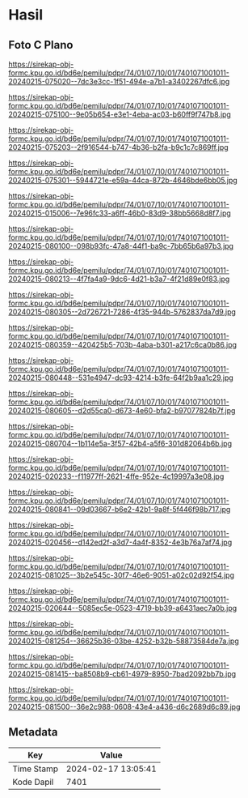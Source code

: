 # Hasil

## Foto C Plano

https://sirekap-obj-formc.kpu.go.id/bd6e/pemilu/pdpr/74/01/07/10/01/7401071001011-20240215-075020--7dc3e3cc-1f51-494e-a7b1-a3402267dfc6.jpg

https://sirekap-obj-formc.kpu.go.id/bd6e/pemilu/pdpr/74/01/07/10/01/7401071001011-20240215-075100--9e05b654-e3e1-4eba-ac03-b60ff9f747b8.jpg

https://sirekap-obj-formc.kpu.go.id/bd6e/pemilu/pdpr/74/01/07/10/01/7401071001011-20240215-075203--2f916544-b747-4b36-b2fa-b9c1c7c869ff.jpg

https://sirekap-obj-formc.kpu.go.id/bd6e/pemilu/pdpr/74/01/07/10/01/7401071001011-20240215-075301--5944721e-e59a-44ca-872b-4646bde6bb05.jpg

https://sirekap-obj-formc.kpu.go.id/bd6e/pemilu/pdpr/74/01/07/10/01/7401071001011-20240215-015006--7e96fc33-a6ff-46b0-83d9-38bb5668d8f7.jpg

https://sirekap-obj-formc.kpu.go.id/bd6e/pemilu/pdpr/74/01/07/10/01/7401071001011-20240215-080100--098b93fc-47a8-44f1-ba9c-7bb65b6a97b3.jpg

https://sirekap-obj-formc.kpu.go.id/bd6e/pemilu/pdpr/74/01/07/10/01/7401071001011-20240215-080213--4f7fa4a9-9dc6-4d21-b3a7-4f21d89e0f83.jpg

https://sirekap-obj-formc.kpu.go.id/bd6e/pemilu/pdpr/74/01/07/10/01/7401071001011-20240215-080305--2d726721-7286-4f35-944b-5762837da7d9.jpg

https://sirekap-obj-formc.kpu.go.id/bd6e/pemilu/pdpr/74/01/07/10/01/7401071001011-20240215-080359--420425b5-703b-4aba-b301-a217c6ca0b86.jpg

https://sirekap-obj-formc.kpu.go.id/bd6e/pemilu/pdpr/74/01/07/10/01/7401071001011-20240215-080448--531e4947-dc93-4214-b3fe-64f2b9aa1c29.jpg

https://sirekap-obj-formc.kpu.go.id/bd6e/pemilu/pdpr/74/01/07/10/01/7401071001011-20240215-080605--d2d55ca0-d673-4e60-bfa2-b97077824b7f.jpg

https://sirekap-obj-formc.kpu.go.id/bd6e/pemilu/pdpr/74/01/07/10/01/7401071001011-20240215-080704--1b114e5a-3f57-42b4-a5f6-301d82064b6b.jpg

https://sirekap-obj-formc.kpu.go.id/bd6e/pemilu/pdpr/74/01/07/10/01/7401071001011-20240215-020233--f11977ff-2621-4ffe-952e-4c19997a3e08.jpg

https://sirekap-obj-formc.kpu.go.id/bd6e/pemilu/pdpr/74/01/07/10/01/7401071001011-20240215-080841--09d03667-b6e2-42b1-9a8f-5f446f98b717.jpg

https://sirekap-obj-formc.kpu.go.id/bd6e/pemilu/pdpr/74/01/07/10/01/7401071001011-20240215-020456--d142ed2f-a3d7-4a4f-8352-4e3b76a7af74.jpg

https://sirekap-obj-formc.kpu.go.id/bd6e/pemilu/pdpr/74/01/07/10/01/7401071001011-20240215-081025--3b2e545c-30f7-46e6-9051-a02c02d92f54.jpg

https://sirekap-obj-formc.kpu.go.id/bd6e/pemilu/pdpr/74/01/07/10/01/7401071001011-20240215-020644--5085ec5e-0523-4719-bb39-a6431aec7a0b.jpg

https://sirekap-obj-formc.kpu.go.id/bd6e/pemilu/pdpr/74/01/07/10/01/7401071001011-20240215-081254--36625b36-03be-4252-b32b-58873584de7a.jpg

https://sirekap-obj-formc.kpu.go.id/bd6e/pemilu/pdpr/74/01/07/10/01/7401071001011-20240215-081415--ba8508b9-cb61-4979-8950-7bad2092bb7b.jpg

https://sirekap-obj-formc.kpu.go.id/bd6e/pemilu/pdpr/74/01/07/10/01/7401071001011-20240215-081500--36e2c988-0608-43e4-a436-d6c2689d6c89.jpg


## Metadata

| Key        | Value               |
| ---------- | ------------------- |
| Time Stamp | 2024-02-17 13:05:41 |
| Kode Dapil | 7401                |



